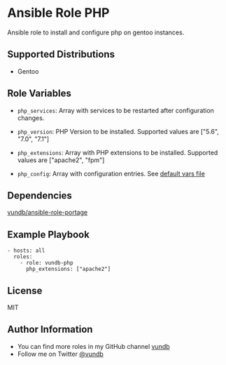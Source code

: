 Ansible Role PHP
======================================

Ansible role to install and configure php on gentoo instances.

Supported Distributions
-----------------------

- Gentoo

Role Variables
--------------

- `php_services`:
Array with services to be restarted after configuration changes.

- `php_version`:
PHP Version to be installed. Supported values are ["5.6", "7.0", "7.1"]

- `php_extensions`:
Array with PHP extensions to be installed. Supported values are ["apache2", "fpm"]

- `php_config`:
Array with configuration entries. See [default vars file](defaults/main.yml)

Dependencies
------------

[vundb/ansible-role-portage](https://github.com/vundb/ansible-role-portage)

Example Playbook
----------------
```
- hosts: all
  roles:
    - role: vundb-php
      php_extensions: ["apache2"]
```

License
-------

MIT

Author Information
------------------

- You can find more roles in my GitHub channel [vundb](https://github.com/vundb)
- Follow me on Twitter [@vundb](https://twitter.com/vundb)
